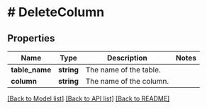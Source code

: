 # # DeleteColumn

## Properties

Name | Type | Description | Notes
------------ | ------------- | ------------- | -------------
**table_name** | **string** | The name of the table. |
**column** | **string** | The name of the column. |

[[Back to Model list]](../../README.md#models) [[Back to API list]](../../README.md#endpoints) [[Back to README]](../../README.md)
